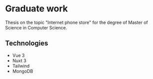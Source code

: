
# Graduate work

Thesis on the topic "Internet phone store" for the degree of Master of Science in Computer Science.
## Technologies

- Vue 3
- Nuxt 3
- Tailwind
- MongoDB
